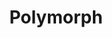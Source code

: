 ---
title: "Polymorph"
index:
  - polymorph
permalink: /spells/polymorph/
tags:
  - Spell
  - 4th Level
  - Transmutation
available_for:
  - Bard
  - Druid
  - Sorcerer
  - Wizard
level: "4th Level"
school: "Transmutation"
range: "60 ft"
comp:
  - V
  - S
  - M
material: "a caterpillar cocoon."
duration: "1 Hour"
concentration: true
attack: "WIS Save"
description: |
  This spell transforms a creature that you can see within range into a new form. An unwilling creature must make a wisdom saving throw to avoid the effect. A shapechanger automatically succeeds on this saving throw.

  The transformation lasts for the duration, or until the target drops to 0 hit points or dies. The new form can be any beast whose challenge rating is equal to or less than the target's (or the target's level, if it doesn't have a challenge rating). The target's game statistics, including mental ability scores, are replaced by the statistics of the chosen beast. It retains its alignment and personality.

  The target assumes the hit points of its new form. When it reverts to its normal form, the creature returns to the number of hit points it had before it transformed. If it reverts as a result of dropping to 0 hit points, any excess damage carries over to its normal form. As long as the excess damage doesn't reduce the creature's normal form to 0 hit points, it isn't knocked unconscious.

  The creature is limited in the actions it can perform by the nature of its new form, and it can't speak, cast spells, or take any other action that requires hands or speech.

  The target's gear melds into the new form. The creature can't activate, use, wield, or otherwise benefit from any of its equipment.
excerpt: "This spell transforms a creature that you can see within range into a new form."
source: "Basic Rules"
---
